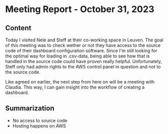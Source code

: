 # Meeting Report - October 31, 2023
## Content
Today I visited Nele and Steff at their co-working space in Leuven. The goal of this meeting was to check wether or not they have access to the source code of their dashboard configuration software. Since I'm still looking for the optimal way for loading in .csv-data, being able to see how that is handled in the source code could have proven really helpful. Unfortunately, Steff only had admin rights to the AWS control panel in question and not to the source code.

Like agreed on earlier, the next step from here on will be a meeting with Claudia. This way, I can gain insight into the workflow of creating a dashboard.

## Summarization
- No access to source code
- Hosting happens on AWS